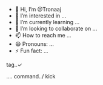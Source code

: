 - 👋 Hi, I’m @Tronaaj
- 👀 I’m interested in ...
- 🌱 I’m currently learning ...
- 💞️ I’m looking to collaborate on ...
- 📫 How to reach me ...
- 😄 Pronouns: ...
- ⚡ Fun fact: ...

<!---
Tronaaj/Tronaaj is a ✨ special ✨ repository because its `README.md` (this file) appears on your GitHub profile.
You can click the Preview link to take a look at your changes.
--->tag..✓
.... command../ 
kick
